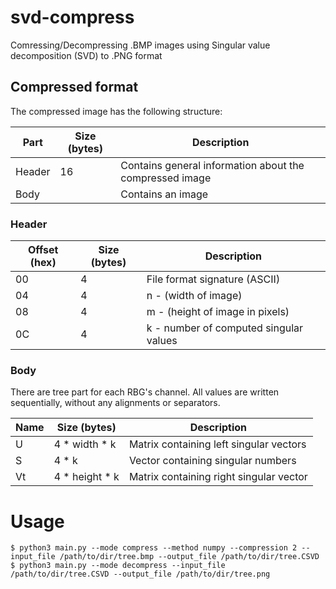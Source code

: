 # svd-compress
Comressing/Decompressing .BMP images using Singular value decomposition (SVD) to .PNG format

## Compressed format

The compressed image has the following structure:

Part| Size (bytes) | Description                                                                                                        |
--|------------|--------------------------------------------------------------------------------------------------------------------
Header | 16         | Contains general information about the compressed image
Body |            | Contains an image                                                                                 

### Header

Offset (hex) |Size (bytes)| Description|
--|--|--|
00|4| File format signature (ASCII) 
04|4| n - (width of image)  
08|4| m - (height of image in pixels)                                                                           
0C|4| k - number of computed singular values

### Body
There are tree part for each RBG's channel. All values are written sequentially, without any alignments or separators.

Name |Size (bytes)| Description|
--|-|--|
U|4 * width * k| Matrix containing left singular vectors
S|4 * k| Vector containing singular numbers
Vt|4 * height * k| Matrix containing right singular vector

# Usage
```
$ python3 main.py --mode compress --method numpy --compression 2 --input_file /path/to/dir/tree.bmp --output_file /path/to/dir/tree.CSVD
$ python3 main.py --mode decompress --input_file /path/to/dir/tree.CSVD --output_file /path/to/dir/tree.png
```
